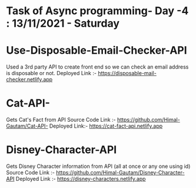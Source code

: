 # Task of Async programming- Day -4 : 13/11/2021 - Saturday

# Use-Disposable-Email-Checker-API
Used a 3rd party API to create front end so we can check an email address is disposable or not.
Deployed Link :- https://disposable-mail-checker.netlify.app

# Cat-API-
Gets Cat's Fact from API 
Source Code Link :- https://github.com/Himal-Gautam/Cat-API-
Deployed Link:- https://cat-fact-api.netlify.app

# Disney-Character-API
Gets Disney Character information from API (all at once or any one using id)
Source Code Link :- https://github.com/Himal-Gautam/Disney-Character-API
Deployed Link :- https://disney-characters.netlify.app


